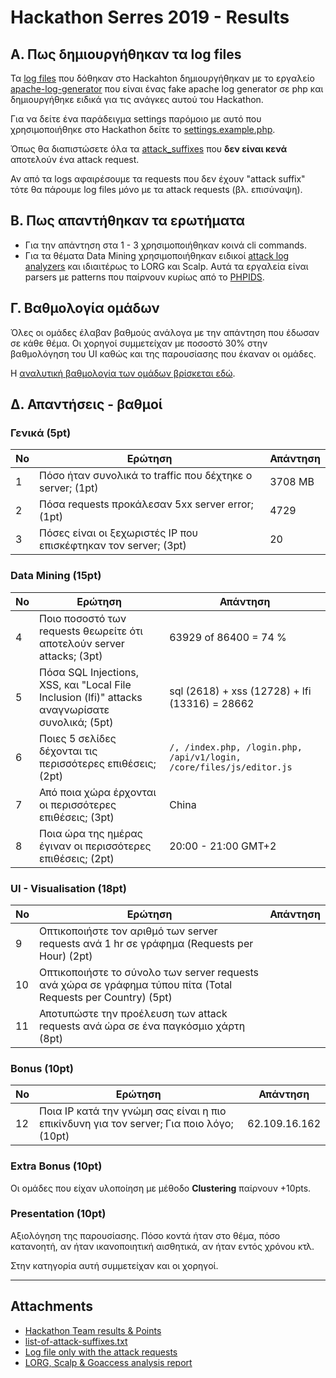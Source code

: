 # Hackathon Serres 2019 - Results

## Α. Πως δημιουργήθηκαν τα log files

Τα [log files](https://github.com/serrestech/hackathon/tree/topic/daily-logs.zip) που δόθηκαν στο Hackahton δημιουργήθηκαν με το εργαλείο [apache-log-generator](https://github.com/theodorosploumis/apache-log-generator) που είναι ένας fake apache log generator σε php και δημιουργήθηκε ειδικά για τις ανάγκες αυτού του Hackathon. 

Για να δείτε ένα παράδειγμα settings παρόμοιο με αυτό που χρησιμοποιήθηκε στο Hackathon δείτε το [settings.example.php](https://github.com/theodorosploumis/apache-log-generator/blob/master/settings.example.php).

Όπως θα διαπιστώσετε όλα τα [attack_suffixes](https://github.com/theodorosploumis/apache-log-generator/blob/master/settings.example.php#L83) που **δεν είναι κενά** αποτελούν ένα attack request.

Αν από τα logs αφαιρέσουμε τα requests που δεν έχουν "attack suffix" τότε θα πάρουμε log files μόνο με τα attack requests (βλ. επισύναψη).


## Β. Πως απαντήθηκαν τα ερωτήματα

- Για την απάντηση στα 1 - 3 χρησιμοποιήθηκαν κοινά cli commands.
- Για τα θέματα Data Mining χρησιμοποιήθηκαν ειδικοί [attack log analyzers](https://github.com/theodorosploumis/apache-log-generator#log-analyzers-for-security-problems) και ιδιαιτέρως το LORG και Scalp. Αυτά τα εργαλεία είναι parsers με patterns που παίρνουν κυρίως από το [PHPIDS](https://en.wikipedia.org/wiki/PHPIDS).

## Γ. Βαθμολογία ομάδων

Όλες οι ομάδες έλαβαν βαθμούς ανάλογα με την απάντηση που έδωσαν σε κάθε θέμα. Οι χορηγοί συμμετείχαν με ποσοστό 30% στην βαθμολόγηση του UI καθώς και της παρουσίασης που έκαναν οι ομάδες.

Η [αναλυτική βαθμολογία των ομάδων βρίσκεται εδώ](https://github.com/serrestech/hackathon/blob/topic/results/team_results_2019.pdf).


## Δ. Απαντήσεις - βαθμοί

### Γενικά (5pt)
| No | Ερώτηση | Απάντηση |
|-----| ------- | -------- |
| 1 | Πόσο ήταν συνολικά το traffic που δέχτηκε ο server; (1pt) | 3708 MB |
| 2 | Πόσα requests προκάλεσαν 5xx server error; (1pt) | 4729 |
| 3 | Πόσες είναι οι ξεχωριστές IP που επισκέφτηκαν τον server; (3pt) | 20 |

### Data Mining (15pt)
| No | Ερώτηση | Απάντηση |
|-----| ------- | -------- |
| 4 | Ποιο ποσοστό των requests θεωρείτε ότι αποτελούν server attacks; (3pt) | 63929 of 86400 = 74 % |
| 5 | Πόσα SQL Injections, XSS, και "Local File Inclusion (lfi)" attacks αναγνωρίσατε συνολικά; (5pt) | sql (2618) + xss (12728) + lfi (13316) = 28662 |
| 6 | Ποιες 5 σελίδες δέχονται τις περισσότερες επιθέσεις; (2pt) | `/, /index.php, /login.php, /api/v1/login, /core/files/js/editor.js` |
| 7 | Από ποια χώρα έρχονται οι περισσότερες επιθέσεις; (3pt) | China |
| 8 | Ποια ώρα της ημέρας έγιναν οι περισσότερες επιθέσεις; (2pt) | 20:00 - 21:00 GMT+2 |

### UI - Visualisation (18pt)
| No | Ερώτηση | Απάντηση |
|-----| ------- | -------- |
| 9 | Οπτικοποιήστε τον αριθμό των server requests ανά 1 hr σε γράφημα (Requests per Hour) (2pt) | |
| 10 | Οπτικοποιήστε το σύνολο των server requests ανά χώρα σε γράφημα τύπου πίτα (Total Requests per Country) (5pt) | |
| 11 | Αποτυπώστε την προέλευση των attack requests ανά ώρα σε ένα παγκόσμιο χάρτη (8pt) | |

### Bonus (10pt)
| No | Ερώτηση | Απάντηση |
|-----| ------- | -------- |
| 12 | Ποια IP κατά την γνώμη σας είναι η πιο επικίνδυνη για τον server; Για ποιο λόγο; (10pt) | 62.109.16.162 |

### Extra Bonus (10pt)
Οι ομάδες που είχαν υλοποίηση με μέθοδο **Clustering** παίρνουν +10pts.

### Presentation (10pt)
Αξιολόγηση της παρουσίασης. Πόσο κοντά ήταν στο θέμα, πόσο κατανοητή, αν ήταν ικανοποιητική αισθητικά, αν ήταν εντός χρόνου κτλ.

Στην κατηγορία αυτή συμμετείχαν και οι χορηγοί.



---

## Attachments

- [Hackathon Team results & Points](https://github.com/serrestech/hackathon/blob/topic/results/team_results_2019.pdf)
- [list-of-attack-suffixes.txt](https://github.com/serrestech/hackathon/blob/topic/results/list-of-attack-suffixes.txt)
- [Log file only with the attack requests](https://github.com/serrestech/hackathon/blob/topic/results/only-attacks.log)
- [LORG, Scalp & Goaccess analysis report](https://github.com/serrestech/hackathon/blob/topic/results/attack-reports.zip)